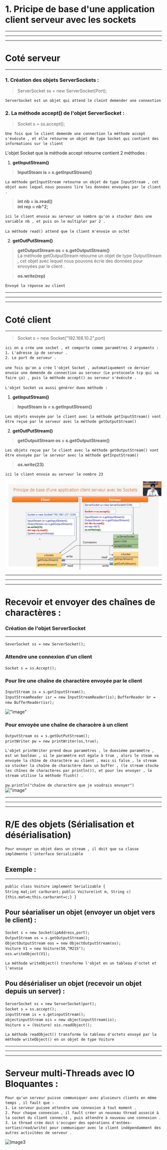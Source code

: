 # **1. Pricipe de base d'une application client serveur avec les sockets**  
---  
---
---
# Coté serveur  
---

### **1. Création des objets ServerSockets** :  

> ServerSocket ss = new ServerSocket(Port);  

    ServerSocket est un objet qui attend le cleint demender une connextion  
### **2. La méthode accept() de l'objet ServerSocket** :  

> Socket s =  ss.accept();  


    Une fois que le client demende une connection la méthode accept s'éxécute , et elle retourne un objet de type Socket qui contient des informations sur le client   
L'objet Socket que la méthode accept retourne contient 2 méthodes :  

1. __getInputStream()__ 
> **InputSteam is = s.getInputStream()**  

    La méthode getInputStream retourne un objet de type InputStream , cet objet avec lequel nous pouvons lire les données envoyées par le client .
> **int nb = is.read()**  
>  **int rep = nb*2;** 

    ici le client envoie au serveur un nombre qu'on a stocker dans une variable nb , et puis on le multipler par 2 .  

    La méthode read() attend que le client m'envoie un octet 
2. __getOutPutStream()__
> **getOutputStream os = s.getOutputStream()**  
La méthode getOutputStream retourne un objet de type OutputStream , cet objet avec lequel nous pouvons écrie des données pour envoyées par le client .  

> **os.write(rep)**  

    Envoyé la réponse au client
---  
---
---
# Coté client  
---
> Socket s = new Socket("192.168.10.2",port)  

    ici on a crée une socket , et comporte comme paramétres 2 arguments : 
    1. L'adresse ip de serveur .
    2. Le port de serveur .

    une fois qu'on a crée l'objet Socket , automatiquement ce dernier envoie une demende de connection au serveur (Le protocoele tcp qui va faire ça) , puis la méthode accept() au serveur s'éxécute .

    L'objet Socket va aussi générer duex méthode :  
1. __getInputStream()__ 
> **InputSteam is = s.getInputStream()** 

    Les objets envoyée par le client avec la méthode getInputStream() vont être reçue par le serveur avec la méthode getOutputStream()
    

2. __getOutPutStream()__
> **getOutputStream os = s.getOutputStream()**  

    Les objets reçue par le client avec la méthode getOutputStream() vont être envoyée par le serveur avec la méthode getInputStream()
> **os.write(23)**  

    ici le client envoie au serveur le nombre 23  
    
    

![CoursSocket](image.png)

---  
---  
---  

# Recevoir et envoyer des chaînes de charactères :  
### Création de l'objet ServerSocket  
----  
`SeverSocket ss = new ServerSocket();` 
### Attendre une connexion d'un client   
`Socket s = ss.Accept();` 
### Pour lire une chaîne de charactère envoyée par le client  
`InputStream is = s.getInputStream();`  
`InputStreamReader isr = new InputStreamReader(is);`
`BufferReader br = new BufferReader(isr);`

!["image"](/Octet%20N%C2%B01.png)  
 ### Pour envoyée une chaîne de characère à un client  
 `OutputStream os = s.getOutPutStream();`  
 `printWriter pw = new printWriter(os,true);`  
    
    L'objet printWriter prend deux paramétres , le duexiéme paramétre , est un booléan , si le paramétre est égale à true , alors le steam va envoyée la chîne de charactère au client , mais si false , le stream va stocker la chaîne de charactère dans un buffer , (le stream stocke les chînes de charactères par println()), et pour les envoyer , le stream utilise la méthode flush() . 
 `pw.println("chaîne de charactère que je voudrais envoyer")`  
 !["image"](/Octet%20N%C2%B01%20(1).png)
 
 ---  
 ---  
 ---  
 # R/E des objets (Sérialisation et désérialisation)  

    Pour envoyer un objet dans un stream , il doit que sa classe implémente l'interface Serializable
## Exemple : 
---
`public class Voiture implement Serializable {`  
`String mat;int carburant;`
`public Voiture(int m, String c){this.mat=m;this.carburant=c;} }`
## Pour séarialiser un objet (envoyer un objet vers le client) :  
`Socket s = new Socket(ipAddress,port);`  
`OutputStream os = s.getOutputStream();`  
`ObjectOutputStream oos = new ObjectOutputStream(os);`  
`Voiture V1 = new Voiture(50,"M215");`  
`oss.writeObject(V1);`   

    La méthode writeObject() transforme l'objet en un tableau d'octet et l'envoie 
## Pou désérialiser un objet (recevoir un objet depuis un server) :  
`ServerSocket ss = new ServerSocket(port);`   
`Socket s = ss.accept();`  
`inputStream is = s.getinputStream();`   
`objectinputStream ois = new objectinputStream(is);`  
`Voiture v = (Voiture) ois.readObject();`

    La méthode readObject() transforme le tableau d'octets envoyé par la méthode writeObject() en un objet de type Voiture  
---  
---  
---  
# Serveur multi-Threads avec IO Bloquantes :   

    Pour qu'un serveur puisse communiquer avec plusieurs clients en même temps , il fault que : 
    1. Le serveur puisee attendre une connexion à tout moment .
    2. Pour chaque connexion , il fault créer un nouveau thread associé à la socket du client connecté , puis attendre à nouveau une connexion .
    3. Le thread crée doit s'occuper des opérations d'entées-sorties(read/write) pour communiquer avec le client indépendamment des autres activitées de serveur .  
![Image3](/Part%203%20-%20Programmation%20R%C3%A9seaux%20-%20Mise%20en%20oeuvre%20des%20applications%20Client%20serveur%2026-42%20screenshot.png)






    





